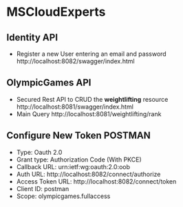 # MSCloudExperts

## Identity API
- Register a new User entering an email and password
http://localhost:8082/swagger/index.html

## OlympicGames API
- Secured Rest API to CRUD the **weightlifting** resource
  http://localhost:8081/swagger/index.html
- Main Query
  http://localhost:8081/weightlifting/rank

## Configure New Token POSTMAN
- Type:              Oauth 2.0
- Grant type:        Authorization Code (With PKCE)
- Callback URL:      urn:ietf:wg:oauth:2.0:oob
- Auth URL:          http://localhost:8082/connect/authorize
- Access Token URL:  http://localhost:8082/connect/token
- Client ID:         postman
- Scope:             olympicgames.fullaccess

